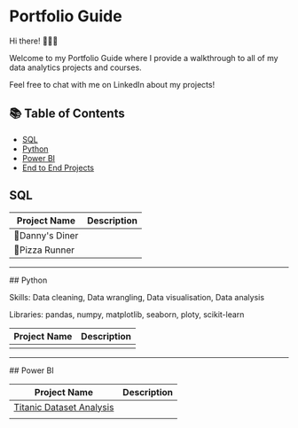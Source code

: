 # Portfolio Guide
Hi there! 🙋🏻‍♀️

Welcome to my Portfolio Guide where I provide a walkthrough to all of my data analytics projects and courses.

Feel free to chat with me on LinkedIn about my projects!

## :books: Table of Contents

- [SQL](#SQL)
- [Python](#Python)
- [Power BI](#Power-BI)
- [End to End Projects](#End-to-End-Projects)

## SQL

| Project Name | Description |
|---|---|
| 🍜Danny's Diner | |
| 🍕Pizza Runner  | |

<hr>
## Python

Skills: Data cleaning, Data wrangling, Data visualisation, Data analysis

Libraries: pandas, numpy, matplotlib, seaborn, ploty, scikit-learn

| Project Name | Description |
|---|---|
|  |    |

<hr>
## Power BI

| Project Name | Description |
|---|---|
| [Titanic Dataset Analysis](https://github.com/aditya345-coder/Power_BI_Projects/tree/main/Titanic%20Dataset%20Analysis)| |
|     |         |
